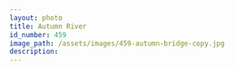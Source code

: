 ```yaml
---
layout: photo
title: Autumn River
id_number: 459
image_path: /assets/images/459-autumn-bridge-copy.jpg
description:
---
```


